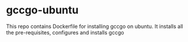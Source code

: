 # gccgo-ubuntu

This repo contains Dockerfile for installing gccgo on ubuntu. It installs all the pre-requisites, configures and installs gccgo
